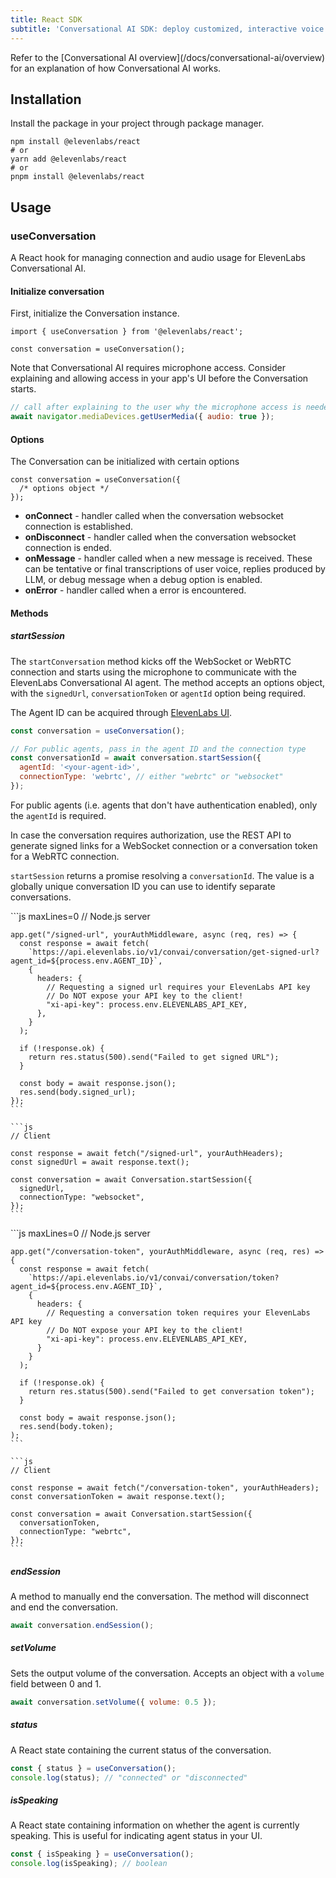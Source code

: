 ```yaml
---
title: React SDK
subtitle: 'Conversational AI SDK: deploy customized, interactive voice agents in minutes.'
---
```


<Info>
  Refer to the [Conversational AI overview](/docs/conversational-ai/overview) for an explanation of
  how Conversational AI works.
</Info>

## Installation

Install the package in your project through package manager.

```shell
npm install @elevenlabs/react
# or
yarn add @elevenlabs/react
# or
pnpm install @elevenlabs/react
```

## Usage

### useConversation

A React hook for managing connection and audio usage for ElevenLabs Conversational AI.

#### Initialize conversation

First, initialize the Conversation instance.

```tsx
import { useConversation } from '@elevenlabs/react';

const conversation = useConversation();
```

Note that Conversational AI requires microphone access. Consider explaining and allowing access in your app's UI before the Conversation starts.

```js
// call after explaining to the user why the microphone access is needed
await navigator.mediaDevices.getUserMedia({ audio: true });
```

#### Options

The Conversation can be initialized with certain options

```tsx
const conversation = useConversation({
  /* options object */
});
```

- **onConnect** - handler called when the conversation websocket connection is established.
- **onDisconnect** - handler called when the conversation websocket connection is ended.
- **onMessage** - handler called when a new message is received. These can be tentative or final transcriptions of user voice, replies produced by LLM, or debug message when a debug option is enabled.
- **onError** - handler called when a error is encountered.

#### Methods

##### startSession

The `startConversation` method kicks off the WebSocket or WebRTC connection and starts using the microphone to communicate with the ElevenLabs Conversational AI agent. The method accepts an options object, with the `signedUrl`, `conversationToken` or `agentId` option being required.

The Agent ID can be acquired through [ElevenLabs UI](https://elevenlabs.io/app/conversational-ai).

```js
const conversation = useConversation();

// For public agents, pass in the agent ID and the connection type
const conversationId = await conversation.startSession({
  agentId: '<your-agent-id>',
  connectionType: 'webrtc', // either "webrtc" or "websocket"
});
```

For public agents (i.e. agents that don't have authentication enabled), only the `agentId` is required.

In case the conversation requires authorization, use the REST API to generate signed links for a WebSocket connection or a conversation token for a WebRTC connection.

`startSession` returns a promise resolving a `conversationId`. The value is a globally unique conversation ID you can use to identify separate conversations.

<Tabs>
  <Tab title="WebSocket connection">
    ```js maxLines=0
    // Node.js server

    app.get("/signed-url", yourAuthMiddleware, async (req, res) => {
      const response = await fetch(
        `https://api.elevenlabs.io/v1/convai/conversation/get-signed-url?agent_id=${process.env.AGENT_ID}`,
        {
          headers: {
            // Requesting a signed url requires your ElevenLabs API key
            // Do NOT expose your API key to the client!
            "xi-api-key": process.env.ELEVENLABS_API_KEY,
          },
        }
      );

      if (!response.ok) {
        return res.status(500).send("Failed to get signed URL");
      }

      const body = await response.json();
      res.send(body.signed_url);
    });
    ```

    ```js
    // Client

    const response = await fetch("/signed-url", yourAuthHeaders);
    const signedUrl = await response.text();

    const conversation = await Conversation.startSession({
      signedUrl,
      connectionType: "websocket",
    });
    ```

  </Tab>
  <Tab title="WebRTC connection">
    ```js maxLines=0
    // Node.js server

    app.get("/conversation-token", yourAuthMiddleware, async (req, res) => {
      const response = await fetch(
        `https://api.elevenlabs.io/v1/convai/conversation/token?agent_id=${process.env.AGENT_ID}`,
        {
          headers: {
            // Requesting a conversation token requires your ElevenLabs API key
            // Do NOT expose your API key to the client!
            "xi-api-key": process.env.ELEVENLABS_API_KEY,
          }
        }
      );

      if (!response.ok) {
        return res.status(500).send("Failed to get conversation token");
      }

      const body = await response.json();
      res.send(body.token);
    );
    ```

    ```js
    // Client

    const response = await fetch("/conversation-token", yourAuthHeaders);
    const conversationToken = await response.text();

    const conversation = await Conversation.startSession({
      conversationToken,
      connectionType: "webrtc",
    });
    ```

  </Tab>
</Tabs>

##### endSession

A method to manually end the conversation. The method will disconnect and end the conversation.

```js
await conversation.endSession();
```

##### setVolume

Sets the output volume of the conversation. Accepts an object with a `volume` field between 0 and 1.

```js
await conversation.setVolume({ volume: 0.5 });
```

##### status

A React state containing the current status of the conversation.

```js
const { status } = useConversation();
console.log(status); // "connected" or "disconnected"
```

##### isSpeaking

A React state containing information on whether the agent is currently speaking. This is useful for indicating agent status in your UI.

```js
const { isSpeaking } = useConversation();
console.log(isSpeaking); // boolean
```